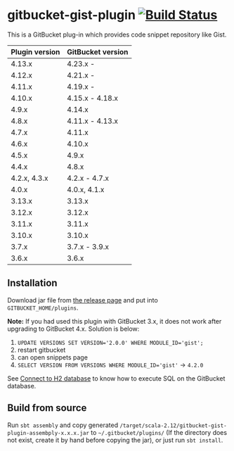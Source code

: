 # gitbucket-gist-plugin [![Build Status](https://travis-ci.org/gitbucket/gitbucket-gist-plugin.svg?branch=master)](https://travis-ci.org/gitbucket/gitbucket-gist-plugin)

This is a GitBucket plug-in which provides code snippet repository like Gist.

Plugin version | GitBucket version
:--------------|:--------------------
4.13.x         | 4.23.x -
4.12.x         | 4.21.x -
4.11.x         | 4.19.x -
4.10.x         | 4.15.x - 4.18.x
4.9.x          | 4.14.x
4.8.x          | 4.11.x - 4.13.x
4.7.x          | 4.11.x
4.6.x          | 4.10.x
4.5.x          | 4.9.x
4.4.x          | 4.8.x
4.2.x, 4.3.x   | 4.2.x - 4.7.x
4.0.x          | 4.0.x, 4.1.x
3.13.x         | 3.13.x
3.12.x         | 3.12.x
3.11.x         | 3.11.x
3.10.x         | 3.10.x
3.7.x          | 3.7.x - 3.9.x
3.6.x          | 3.6.x


## Installation

Download jar file from [the release page](https://github.com/gitbucket/gitbucket-gist-plugin/releases) and put into `GITBUCKET_HOME/plugins`.

**Note:** If you had used this plugin with GitBucket 3.x, it does not work after upgrading to GitBucket 4.x. Solution is below:

1. `UPDATE VERSIONS SET VERSION='2.0.0' WHERE MODULE_ID='gist';`
2. restart gitbucket
3. can open snippets page
4. `SELECT VERSION FROM VERSIONS WHERE MODULE_ID='gist'` -> `4.2.0`

See [Connect to H2 database](https://github.com/gitbucket/gitbucket/wiki/Connect-to-H2-database) to know how to execute SQL on the GitBucket database.

## Build from source

Run `sbt assembly` and copy generated `/target/scala-2.12/gitbucket-gist-plugin-assembply-x.x.x.jar` to `~/.gitbucket/plugins/` (If the directory does not exist, create it by hand before copying the jar), or just run `sbt install`.
